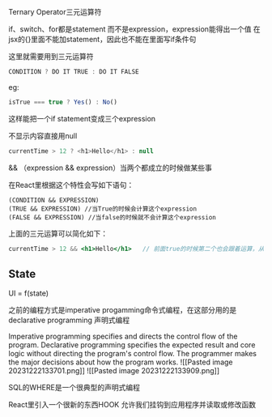 
Ternary Operator三元运算符

if、switch、for都是statement 而不是expression，expression能得出一个值
在jsx的{}里面不能加statement，因此也不能在里面写if条件句

这里就需要用到三元运算符

```js
CONDITION ? DO IT TRUE : DO IT FALSE
```

eg:
```js
isTrue === true ? Yes() : No()
```
这样能把一个if statement变成三个expression

不显示内容直接用null
```js
currentTime > 12 ? <h1>Hello</h1> : null
```



&& 
（expression && expression）当两个都成立的时候做某些事

在React里根据这个特性会写如下语句：

```JS
(CONDITION && EXPRESSION)
(TRUE && EXPRESSION) //当True的时候会计算这个expression
(FALSE && EXPRESSION) //当false的时候就不会计算这个expression
```

上面的三元运算可以简化如下：
```jsx
currentTime > 12 && <h1>Hello</h1>   // 前面true的时候第二个也会跟着运算，从而达成if判断
```


## State

UI = f(state)

之前的编程方式是imperative progamming命令式编程，在这部分用的是declarative programming 声明式编程

Imperative programming specifies and directs the control flow of the program.
Declarative programming specifies the expected result and core logic without directing the program's control flow. The programmer makes the major decisions about how the program works.
![[Pasted image 20231222133701.png]]
![[Pasted image 20231222133909.png]]

SQL的WHERE是一个很典型的声明式编程

React里引入一个很新的东西HOOK
允许我们挂钩到应用程序并读取或修改函数